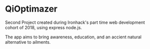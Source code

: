 # QiOptimazer
Second Project created during Ironhack's part time web development cohort of 2018, using express node.js.

The app aims to bring awareness, education, and an accient natural alternative to ailments. 

